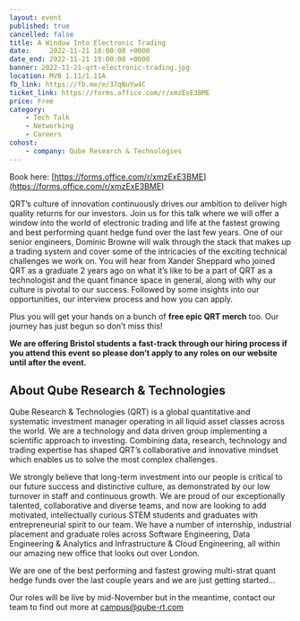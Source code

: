 ```yaml
---
layout: event
published: true
cancelled: false
title: A Window Into Electronic Trading
date:     2022-11-21 18:00:00 +0000
date_end: 2022-11-21 19:00:00 +0000
banner: 2022-11-21-qrt-electronic-trading.jpg
location: MVB 1.11/1.11A
fb_link: https://fb.me/e/37qNuYw4C
ticket_link: https://forms.office.com/r/xmzExE3BME
price: Free
category:
    - Tech Talk
    - Networking
    - Careers
cohost:
    - company: Qube Research & Technologies
---
```


Book here: [https://forms.office.com/r/xmzExE3BME](https://forms.office.com/r/xmzExE3BME)

QRT’s culture of innovation continuously drives our ambition to deliver high quality returns for our investors. Join us for this talk where we will offer a window into the world of electronic trading and life at the fastest growing and best performing quant hedge fund over the last few years. One of our senior engineers, Dominic Browne will walk through the stack that makes up a trading system and cover some of the intricacies of the exciting technical challenges we work on. You will hear from Xander Sheppard who joined QRT as a graduate 2 years ago on what it’s like to be a part of QRT as a technologist and the quant finance space in general, along with why our culture is pivotal to our success. Followed by some insights into our opportunities, our interview process and how you can apply.

Plus you will get your hands on a bunch of **free epic QRT merch** too. Our journey has just begun so don’t miss this!

**We are offering Bristol students a fast-track through our hiring process if you attend this event so please don’t apply to any roles on our website until after the event.**

## About Qube Research & Technologies

Qube Research & Technologies (QRT) is a global quantitative and systematic investment manager operating in all liquid asset classes across the world. We are a technology and data driven group implementing a scientific approach to investing. Combining data, research, technology and trading expertise has shaped QRT’s collaborative and innovative mindset which enables us to solve the most complex challenges.

We strongly believe that long-term investment into our people is critical to our future success and distinctive culture, as demonstrated by our low turnover in staff and continuous growth. We are proud of our exceptionally talented, collaborative and diverse teams, and now are looking to add motivated, intellectually curious STEM students and graduates with entrepreneurial spirit to our team. We have a number of internship, industrial placement and graduate roles across Software Engineering, Data Engineering & Analytics and Infrastructure & Cloud Engineering, all within our amazing new office that looks out over London.  

We are one of the best performing and fastest growing multi-strat quant hedge funds over the last couple years and we are just getting started…

Our roles will be live by mid-November but in the meantime, contact our team to find out more at [campus@qube-rt.com](mailto:campus@qube-rt.com)
